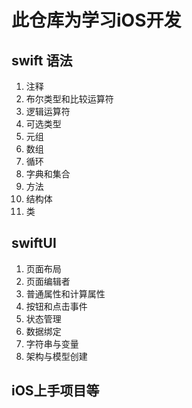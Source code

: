 # 此仓库为学习iOS开发
##  swift 语法
1. 注释
2. 布尔类型和比较运算符
3. 逻辑运算符
4. 可选类型
5. 元组
6. 数组
7. 循环
8. 字典和集合
9. 方法
10. 结构体
11. 类
## swiftUI
1. 页面布局
2. 页面编辑者
3. 普通属性和计算属性
4. 按钮和点击事件
5. 状态管理
6. 数据绑定
7. 字符串与变量
8. 架构与模型创建
## iOS上手项目等
